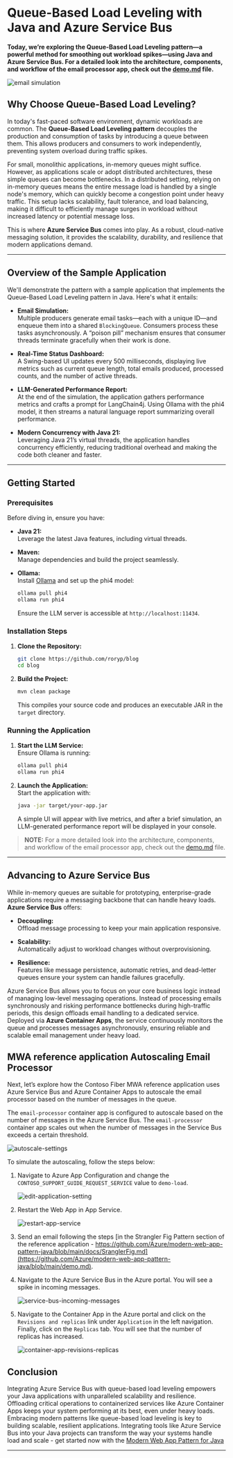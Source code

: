 # Queue-Based Load Leveling with Java and Azure Service Bus

**Today, we’re exploring the **Queue-Based Load Leveling** pattern—a powerful method for smoothing out workload spikes—using Java and Azure Service Bus. For a detailed look into the architecture, components, and workflow of the email processor app, check out the [demo.md](demo.md) file.**

![email simulation](email.webp)

## Why Choose Queue-Based Load Leveling?

In today's fast-paced software environment, dynamic workloads are common. The **Queue-Based Load Leveling pattern** decouples the production and consumption of tasks by introducing a queue between them. This allows producers and consumers to work independently, preventing system overload during traffic spikes.

For small, monolithic applications, in-memory queues might suffice. However, as applications scale or adopt distributed architectures, these simple queues can become bottlenecks. In a distributed setting, relying on in-memory queues means the entire message load is handled by a single node's memory, which can quickly become a congestion point under heavy traffic. This setup lacks scalability, fault tolerance, and load balancing, making it difficult to efficiently manage surges in workload without increased latency or potential message loss.

This is where **Azure Service Bus** comes into play. As a robust, cloud-native messaging solution, it provides the scalability, durability, and resilience that modern applications demand.

---

## Overview of the Sample Application

We'll demonstrate the pattern with a sample application that implements the Queue-Based Load Leveling pattern in Java. Here's what it entails:

- **Email Simulation:**  
  Multiple producers generate email tasks—each with a unique ID—and enqueue them into a shared `BlockingQueue`. Consumers process these tasks asynchronously. A “poison pill” mechanism ensures that consumer threads terminate gracefully when their work is done.

- **Real-Time Status Dashboard:**  
  A Swing-based UI updates every 500 milliseconds, displaying live metrics such as current queue length, total emails produced, processed counts, and the number of active threads.

- **LLM-Generated Performance Report:**  
  At the end of the simulation, the application gathers performance metrics and crafts a prompt for LangChain4j. Using Ollama with the phi4 model, it then streams a natural language report summarizing overall performance.

- **Modern Concurrency with Java 21:**  
  Leveraging Java 21’s virtual threads, the application handles concurrency efficiently, reducing traditional overhead and making the code both cleaner and faster.

---

## Getting Started

### Prerequisites

Before diving in, ensure you have:

- **Java 21:**  
  Leverage the latest Java features, including virtual threads.

- **Maven:**  
  Manage dependencies and build the project seamlessly.

- **Ollama:**  
  Install [Ollama](https://ollama.com/) and set up the phi4 model:
  ```bash
  ollama pull phi4
  ollama run phi4
  ```
  Ensure the LLM server is accessible at `http://localhost:11434`.

### Installation Steps

1. **Clone the Repository:**
   ```bash
   git clone https://github.com/roryp/blog
   cd blog
   ```

2. **Build the Project:**
   ```bash
   mvn clean package
   ```
   This compiles your source code and produces an executable JAR in the `target` directory.

### Running the Application

1. **Start the LLM Service:**  
   Ensure Ollama is running:
   ```bash
   ollama pull phi4
   ollama run phi4
   ```

2. **Launch the Application:**  
   Start the application with:
   ```bash
   java -jar target/your-app.jar
   ```
   A simple UI will appear with live metrics, and after a brief simulation, an LLM-generated performance report will be displayed in your console.

> **NOTE:** For a more detailed look into the architecture, components, and workflow of the email processor app, check out the [demo.md](demo.md) file.

---

## Advancing to Azure Service Bus

While in-memory queues are suitable for prototyping, enterprise-grade applications require a messaging backbone that can handle heavy loads. **Azure Service Bus** offers:

- **Decoupling:**  
  Offload message processing to keep your main application responsive.

- **Scalability:**  
  Automatically adjust to workload changes without overprovisioning.

- **Resilience:**  
  Features like message persistence, automatic retries, and dead-letter queues ensure your system can handle failures gracefully.

Azure Service Bus allows you to focus on your core business logic instead of managing low-level messaging operations. Instead of processing emails synchronously and risking performance bottlenecks during high-traffic periods, this design offloads email handling to a dedicated service. Deployed via **Azure Container Apps**, the service continuously monitors the queue and processes messages asynchronously, ensuring reliable and scalable email management under heavy load.

## MWA reference application Autoscaling Email Processor

Next, let’s explore how the Contoso Fiber MWA reference application uses Azure Service Bus and Azure Container Apps to autoscale the email processor based on the number of messages in the queue.

The `email-processor` container app is configured to autoscale based on the number of messages in the Azure Service Bus. The `email-processor` container app scales out when the number of messages in the Service Bus exceeds a certain threshold.

![autoscale-settings](./docs/assets/email-processor-scaling-rule.png)

To simulate the autoscaling, follow the steps below:

1. Navigate to Azure App Configuration and change the `CONTOSO_SUPPORT_GUIDE_REQUEST_SERVICE` value to `demo-load`.

    ![edit-application-setting](./docs/assets/edit-application-setting-demo-load.png)

1. Restart the Web App in App Service.

    ![restart-app-service](./docs/assets/restart-app-service.png)

1. Send an email following the steps [in the Strangler Fig Pattern section of the reference application - https://github.com/Azure/modern-web-app-pattern-java/blob/main/docs/SranglerFig.md](https://github.com/Azure/modern-web-app-pattern-java/blob/main/demo.md).

1. Navigate to the Azure Service Bus in the Azure portal. You will see a spike in incoming messages.

    ![service-bus-incoming-messages](./docs/assets/service-bus-request-queue-load-demo.png)

1. Navigate to the Container App in the Azure portal and click on the `Revisions and replicas` link under `Application` in the left navigation. Finally, click on the `Replicas` tab. You will see that the number of replicas has increased.

    ![container-app-revisions-replicas](./docs/assets/container-app-revisions-replicas.png)

## Conclusion

Integrating Azure Service Bus with queue-based load leveling empowers your Java applications with unparalleled scalability and resilience. Offloading critical operations to containerized services like Azure Container Apps keeps your system performing at its best, even under heavy loads.
Embracing modern patterns like queue-based load leveling is key to building scalable, resilient applications. Integrating tools like Azure Service Bus into your Java projects can transform the way your systems handle load and scale - get started now with the [Modern Web App Pattern for Java](https://github.com/Azure/modern-web-app-pattern-java)

---